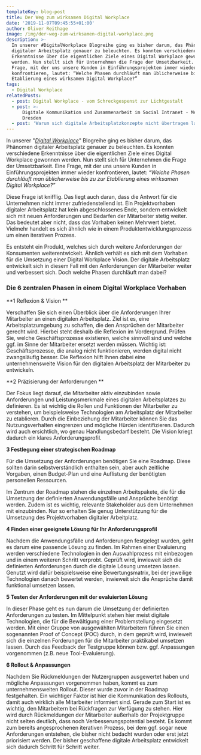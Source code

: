 ```yaml
---
templateKey: blog-post
title: Der Weg zum wirksamen Digital Workplace
date: '2019-11-07T09:45:55+01:00'
author: Oliver Reithage
image: /img/der-weg-zum-wirksamen-digital-workplace.png
description: >-
  In unserer #DigitalWorkplace Blogreihe ging es bisher darum, das Phänomen
  digitaler Arbeitsplatz genauer zu beleuchten. Es konnten verschiedene
  Erkenntnisse über die eigentlichen Ziele eines Digital Workplace gewonnen
  werden. Nun stellt sich für Unternehmen die Frage der Umsetzbarkeit. Eine
  Frage, mit der uns unsere Kunden in Einführungsprojekten immer wieder
  konfrontieren, lautet: “Welche Phasen durchläuft man üblicherweise bis zu zur
  Etablierung eines wirksamen Digital Workplace?” 
tags:
  - Digital Workplace
relatedPosts:
  - post: Digital Workplace - vom Schreckgespenst zur Lichtgestalt
  - post: >-
      Digitale Kommunikation und Zusammenarbeit im Social Intranet - Meetup
      Dresden
  - post: 'Warum sich digitale Arbeitsplatzkonzepte nicht übertragen lassen '
---
```

In unserer "[_Digital Workplace_](https://www.realexperts.de/tags/digital-workplace)" Blogreihe ging es bisher darum, das Phänomen digitaler Arbeitsplatz genauer zu beleuchten. Es konnten verschiedene Erkenntnisse über die eigentlichen Ziele eines Digital Workplace gewonnen werden. Nun stellt sich für Unternehmen die Frage der Umsetzbarkeit. Eine Frage, mit der uns unsere Kunden in Einführungsprojekten immer wieder konfrontieren, lautet: _“Welche Phasen durchläuft man üblicherweise bis zu zur Etablierung eines wirksamen Digital Workplace?”_

Diese Frage ist knifflig. Das liegt auch daran, dass die Antwort für die Unternehmen nicht immer zufriedenstellend ist. Ein Projektvorhaben digitaler Arbeitsplatz hat kein abgeschlossenes Ende, sondern entwickelt sich mit neuen Anforderungen und Bedarfen der Mitarbeiter stetig weiter. Das bedeutet aber nicht, dass das Vorhaben keinen Mehrwert bietet. Vielmehr handelt es sich ähnlich wie in einem Produktentwicklungsprozess um einen iterativen Prozess. 

Es entsteht ein Produkt, welches sich durch weitere Anforderungen der Konsumenten weiterentwickelt. Ähnlich verhält es sich mit dem Vorhaben für die Umsetzung einer Digital Workplace Vision. Der digitale Arbeitsplatz entwickelt sich in diesem Fall mit den Anforderungen der Mitarbeiter weiter und verbessert sich. Doch welche Phasen durchläuft man dabei?  

### Die 6 zentralen Phasen in einem Digital Workplace Vorhaben

**1 Reflexion & Vision **

Verschaffen Sie sich einen Überblick über die Anforderungen Ihrer Mitarbeiter an einen digitalen Arbeitsplatz. Ziel ist es, eine Arbeitsplatzumgebung zu schaffen, die den Ansprüchen der Mitarbeiter gerecht wird. Hierbei steht deshalb die Reflexion im Vordergrund. Prüfen Sie, welche Geschäftsprozesse existieren, welche sinnvoll sind und welche ggf. im Sinne der Mitarbeiter ersetzt werden müssen. Wichtig ist: Geschäftsprozesse, die analog nicht funktionieren, werden digital nicht zwangsläufig besser. Die Reflexion hilft Ihnen dabei eine unternehmensweite Vision für den digitalen Arbeitsplatz der Mitarbeiter zu entwickeln. 

**2 Präzisierung der Anforderungen **

Der Fokus liegt darauf, die Mitarbeiter aktiv einzubinden sowie Anforderungen und Leistungsmerkmale eines digitalen Arbeitsplatzes zu definieren. Es ist wichtig die Rollen und Funktionen der Mitarbeiter zu verstehen, um beispielsweise Technologien am Arbeitsplatz der Mitarbeiter zu etablieren. Durch die Einbeziehung der Mitarbeiter können Sie das Nutzungsverhalten eingrenzen und mögliche Hürden identifizieren. Dadurch wird auch ersichtlich, wo genau Handlungsbedarf besteht. Die Vision kriegt dadurch ein klares Anforderungsprofil. 

**3 Festlegung einer strategischen Roadmap**

Für die Umsetzung der Anforderungen benötigen Sie eine Roadmap. Diese sollten darin selbstverständlich enthalten sein, aber auch zeitliche Vorgaben, einen Budget-Plan und eine Auflistung der benötigten personellen Ressourcen. 

Im Zentrum der Roadmap stehen die einzelnen Arbeitspakete, die für die Umsetzung der definierten Anwendungsfälle und Ansprüche benötigt werden. Zudem ist es wichtig, relevante Stakeholder aus dem Unternehmen mit einzubinden. Nur so erhalten Sie genug Unterstützung für die Umsetzung des Projektvorhaben digitaler Arbeitplatz.  

**4 Finden einer geeignete Lösung für Ihr Anforderungsprofil**

Nachdem die Anwendungsfälle und Anforderungen festgelegt wurden, geht es darum eine passende Lösung zu finden. Im Rahmen einer Evaluierung werden verschiedene Technologien in den Auswahlprozess mit einbezogen und in einem weiteren Schritt verprobt. Geprüft wird, inwieweit sich die definierten Anforderungen durch die digitale Lösung umsetzen lassen. Genutzt wird dafür beispielsweise eine Bewertungsmatrix, bei der jeweilige Technologien danach bewertet werden, inwieweit sich die Ansprüche damit funktional umsetzen lassen.  

**5 Testen der Anforderungen mit der evaluierten Lösung**

In dieser Phase geht es nun darum die Umsetzung der definierten Anforderungen zu testen. Im Mittelpunkt stehen hier meist digitale Technologien, die für die Bewältigung einer Problemstellung eingesetzt werden. Mit einer Gruppe von ausgewählten Mitarbeitern führen Sie einen sogenannten Proof of Concept (POC) durch, in dem geprüft wird, inwieweit sich die einzelnen Forderungen für die Mitarbeiter praktikabel umsetzen lassen. Durch das Feedback der Testgruppe können bzw. ggf. Anpassungen vorgenommen (z.B. neue Tool-Evaluierung). 

**6 Rollout & Anpassungen**

Nachdem Sie Rückmeldungen der Nutzergruppen ausgewertet haben und mögliche Anpassungen vorgenommen haben, kommt es zum unternehmensweiten Rollout. Dieser wurde zuvor in der Roadmap festgehalten. Ein wichtiger Faktor ist hier die Kommunikation des Rollouts, damit auch wirklich alle Mitarbeiter informiert sind. Gerade zum Start ist es wichtig, den Mitarbeitern bei Rückfragen zur Verfügung zu stehen. Hier wird durch Rückmeldungen der Mitarbeiter außerhalb der Projektgruppe nicht selten deutlich, dass noch Verbesserungspotential besteht. Es kommt zum bereits angesprochenen iterativen Prozess, bei dem ggf. sogar neue Anforderungen entstehen, die bisher nicht bedacht wurden oder erst jetzt priorisiert werden. Der bisher geschaffene digitale Arbeitsplatz entwickelt sich dadurch Schritt für Schritt weiter.
